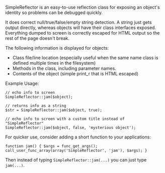 SimpleReflector is an easy-to-use reflection class for exposing an object's identity so problems can be debugged quickly.

It does correct null/true/false/empty string detection.  A string just gets output directly, whereas objects will have their class interfaces exposed. Everything dumped to screen is correctly escaped for HTML output so the rest of the page doesn't break.

The following information is displayed for objects:

- Class file/line location (especially useful when the same name class is defined multiple times in the filesystem)
- Methods in the class, including parameter names.
- Contents of the object (simple print_r that is HTML escaped)

Example Usage:

	// echo info to screen
	SimpleReflector::jam($object);
	
	// returns info as a string
	$str = SimpleReflector::jam($object, true);
	
	// echo info to screen with a custom title instead of "SimpleReflector"
	SimpleReflector::jam($object, false, 'mysterious object');

For quicker use, consider adding a short function to your applications:

	function jam() { $args = func_get_args(); call_user_func_array(array('SimpleReflector', 'jam'), $args); }

Then instead of typing `SimpleReflector::jam(...)` you can just type `jam(...)`.
